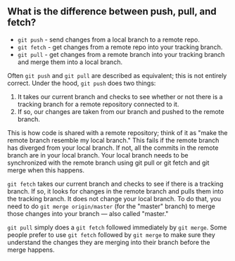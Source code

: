 ## What is the difference between push, pull, and fetch?

- `git push` - send changes from a local branch to a remote repo.
- `git fetch` - get changes from a remote repo into your tracking branch.
- `git pull` -  get changes from a remote branch into your tracking branch and merge them into a local branch.

Often `git push` and `git pull` are described as equivalent; this is not entirely correct. Under the hood, `git push` does two things:

1.  It takes our current branch and checks to see whether or not there is a tracking branch for a remote repository connected to it. 
2. If so, our changes are taken from our branch and pushed to the remote branch. 

This is how code is shared with a remote repository;  think of it as "make the remote branch resemble my local branch." This fails if the remote branch has diverged from your local branch. If not, all the commits in the remote branch are in your local branch. Your local branch needs to be synchronized with the remote branch using git pull or git fetch and git merge when this happens.

`git fetch` takes our current branch and checks to see if there is a tracking branch. If so, it looks for changes in the remote branch and pulls them into the tracking branch. It does not change your local branch. To do that, you need to do `git merge origin/master` (for the "master" branch) to merge those changes into your branch — also called "master."

`git pull` simply does a `git fetch` followed immediately by `git merge`. Some people prefer to use `git fetch` followed by `git merge` to make sure they understand the changes they are merging into their branch before the merge happens.
